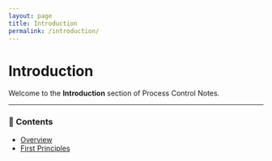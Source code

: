 ```yaml
---
layout: page
title: Introduction
permalink: /introduction/
---
```


# Introduction

Welcome to the **Introduction** section of Process Control Notes.  

---

### 📘 Contents
- [Overview](./Overview.html)
- [First Principles](./first-principles.html)
